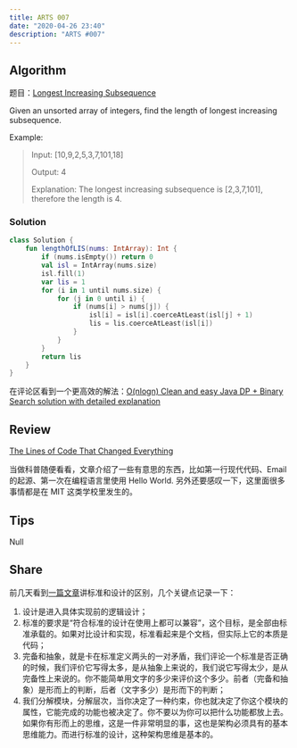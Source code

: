 ```yaml
---
title: ARTS 007
date: "2020-04-26 23:40"
description: "ARTS #007"
---
```

## Algorithm
题目：[Longest Increasing Subsequence](https://leetcode.com/problems/longest-increasing-subsequence/)

Given an unsorted array of integers, find the length of longest increasing subsequence.

Example:
> Input: [10,9,2,5,3,7,101,18]
>
> Output: 4 
>
> Explanation: The longest increasing subsequence is [2,3,7,101], therefore the length is 4. 

### Solution
```kotlin
class Solution {
    fun lengthOfLIS(nums: IntArray): Int {
        if (nums.isEmpty()) return 0
        val isl = IntArray(nums.size)
        isl.fill(1)
        var lis = 1
        for (i in 1 until nums.size) {
            for (j in 0 until i) {
                if (nums[i] > nums[j]) {
                    isl[i] = isl[i].coerceAtLeast(isl[j] + 1)
                    lis = lis.coerceAtLeast(isl[i])
                }
            }
        }
        return lis
    }
}
```

在评论区看到一个更高效的解法：[O(nlogn) Clean and easy Java DP + Binary Search solution with detailed explanation](https://leetcode.com/problems/longest-increasing-subsequence/discuss/74916/O(nlogn)-Clean-and-easy-Java-DP-%2B-Binary-Search-solution-with-detailed-explanation)

## Review
[The Lines of Code That Changed Everything](https://slate.com/technology/2019/10/consequential-computer-code-software-history.html)

当做科普随便看看，文章介绍了一些有意思的东西，比如第一行现代代码、Email 的起源、第一次在编程语言里使用 Hello World. 另外还要感叹一下，这里面很多事情都是在 MIT 这类学校里发生的。

## Tips
Null

## Share
前几天看到[一篇文章](https://zhuanlan.zhihu.com/p/133907799)讲标准和设计的区别，几个关键点记录一下：
1. 设计是进入具体实现前的逻辑设计；
2. 标准的要求是“符合标准的设计在使用上都可以兼容”，这个目标，是全部由标准承载的。如果对比设计和实现，标准看起来是个文档，但实际上它的本质是代码；
3. 完备和抽象，就是卡在标准定义两头的一对矛盾，我们评论一个标准是否正确的时候，我们评价它写得太多，是从抽象上来说的，我们说它写得太少，是从完备性上来说的。你不能简单用文字的多少来评价这个多少。前者（完备和抽象）是形而上的判断，后者（文字多少）是形而下的判断；
4. 我们分解模块，分解层次，当你决定了一种约束，你也就决定了你这个模块的属性，它能完成的功能也被决定了。你不要以为你可以把什么功能都放上去。如果你有形而上的思维，这是一件非常明显的事，这也是架构必须具有的基本思维能力。而进行标准的设计，这种架构思维是基本的。